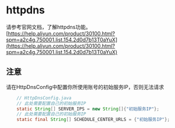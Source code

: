 # httpdns

请参考官网文档，了解httpdns功能。[https://help.aliyun.com/product/30100.html?spm=a2c4g.750001.list.154.2d0d7b13T0aYuX](https://help.aliyun.com/product/30100.html?spm=a2c4g.750001.list.154.2d0d7b13T0aYuX)

## 注意

请在HttpDnsConfig中配置你所使用账号的初始服务IP，否则无法请求
```java
    // HttpDnsConfig.java
    // 此处需要配置自己的初始服务IP
    static String[] SERVER_IPS = new String[]{"初始服务IP"};
    // 此处需要配置自己的初始服务IP
    static final String[] SCHEDULE_CENTER_URLS = {"初始服务IP"};
```
